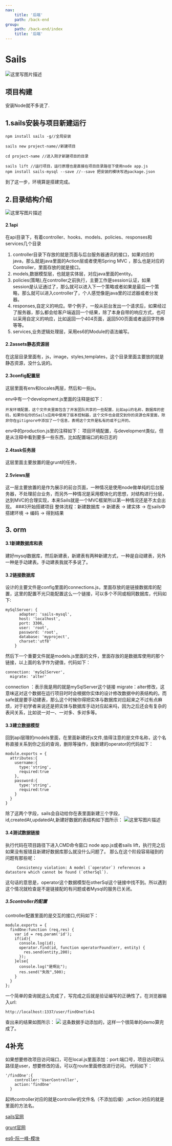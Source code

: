 ```yaml
---
nav:
    title: '后端'
    path: /back-end
group:
    path: /back-end/index
    title: '后端'
---
```


# Sails

![这里写图片描述](http://sailsjs.com/images/hero_squid.png)
## 项目构建
安装Node就不多说了.
## 1.sails安装与项目新建运行

```
npm install sails -g//全局安装

sails new project-name//新建项目

cd project-name //进入刚才新建项目的目录

sails lift //运行项目，运行原理也是直接在项目目录路径下使用node app.js
npm install sails-mysql --save //--save 把安装的模块写进package.json
```
到了这一步，环境算是搭建完成。
## 2.目录结构介绍


![这里写图片描述](http://img.blog.csdn.net/20170827195403601?watermark/2/text/aHR0cDovL2Jsb2cuY3Nkbi5uZXQvcGVyc29uRmVhdA==/font/5a6L5L2T/fontsize/400/fill/I0JBQkFCMA==/dissolve/70/gravity/SouthEast)

#### 2.1api
在api目录下，有着controller、hooks、models、policies、responses和services几个目录

 1. controller目录下存放的就是页面与后台服务器通讯的接口，如果对应的java，那么就是java里面的Action层或者使用Spring
    MVC ，那么也是对应的Controller，里面存放的就是接口。
 2. models,数据模型层，也就是实体层，对应java里面的entity。
 3. policies(策略),在controller之前执行，主要工作是session认证，如果session是认证通过了，那么就可以进入下一个策略或者如果是最后一个策略，那么就可以进入controller了，个人感觉像是java里的过滤器或者分发器。
 4. responses,自定义的响应。举个例子，一般从前台发出一个请求后，如果经过了服务器，那么都会给客户端返回一个结果，除了本身自带的响应方式，也可以采用自定义的响应，比如返回一个404页面，返回500页面或者返回字符串等等。
 5. services,业务逻辑处理层，采用es6的Module的语法编写。
#### 2.2assets静态资源层
在这层目录里面有，js，image，styles,templates，这个目录里面主要放的就是静态资源，没什么说的。
#### 2.3config配置层
这层里面有env和locales两层，然后和一些js。

env中有一个development.js里面的注释是如下：

```
开发环境配置，这个文件夹里面包含了开发团队共享的一些配置，比如api的名称，数据库的密码，如果你在你的Sails应用中使用了版本控制器，这个文件也会提交到你的资源仓库里面，除非你在gitignore中添加了一个信息，表明这个文件是私有的或不公开的。
```

env中的production.js里的注释如下：
项目环境配置，与development类似，但是从注释中看到要多一些东西，比如配置端口的和日志的

#### 2.4task任务层
这层里面主要放置的是grunt的任务，
#### 2.5views层
这一层主要放置的是作为展示的前台页面，一种情况是使用node做单纯的后台服务器，不处理前台业务，而另外一种情况是采用模块化的思想，对结构进行分层，达到MVC的合理实现，本来Sails就是一个MVC框架所以第一种情况还是不太会出现。
###3开始搭建项目
整体流程：新建数据库 -> 新建表 -> 建实体 -> 在sails中搭建环境 -> 编码 -> 得到结果

## 3. orm

#### 3.1新建数据库和表
建好mysql数据库，然后新建表，新建表有两种新建方式，一种是自动建表，另外一种是手动建表。手动建表我就不多说了。
#### 3.2链接数据库
设计的主要文件是config里面的connections.js，里面存放的是链接数据库的配置，这里的配置不光只能配置这么一个链接，可以多个不同或相同数据库，代码如下:
```	
mySqlServer: {
      adapter: 'sails-mysql',
      host: 'localhost',
      port: 3306,
      user: 'root',
      password: 'root',
      database: 'myproject',
      charset:'utf8'
    }
```
然后下一个重要文件就是models.js里面的文件，里面存放的是数据库使用的那个链接，以上面的名字作为键值，代码如下：

```
connection: 'mySqlServer',
  migrate: 'alter'
```
connection ：表示我是用的就是mySqlServer这个链接
migrate：alter修改，这意味这对这个数据在运行项目时时会根据你实体的设计修改数据中的表结构的。而safe就是要手动建表，那么这个时候你得把实体与数据库对应起来之不过有点麻烦，对于初学者来说还是把实体与数据库手动对应起来吗，因为之后还会有复杂的表间关系，比如说一对一、一对多、多对多等。
#### 3.3建立数据模型
回到api层理的models里面，在里面新建好js文件,值得注意的是文件名称，这个名称直接关系到你之后的查询，删除等操作，我新建的operator的代码如下：
```
module.exports = {
  attributes:{
    username:{
      type:'string',
      required:true
    },
    password:{
      type:'string',
      required:true
    }
  }
}
```
除了这两个字段，sails会自动给你在表里面新建三个字段，id,createdAt,updatedAt,新建好数据的表结构如下图所示：
![这里写图片描述](http://i.imgur.com/7D14XIQ.png)
#### 3.4测试数据链接
执行代码在项目路径下进入CMD命令窗口
node app.js或者sails lift，执行完之后如果没有报错且新建好数据库那么就没什么问题了。
那么在这个阶段容易碰到的问题有那些呢：

```
     Consistency violation: A model (`operator`) references a datastore which cannot be found (`otherSql`). 
```

这句话的意思是，operator这个数据模型在otherSql这个链接中找不到。所以遇到这个情况就检查是不是链接配的有问题或者Mysql的服务已关闭。
##### 3.5controller的配置
controller配置里面的是交互的接口,代码如下：

```
module.exports = {
  findOne:function (req,res) {
    var id = req.param('id');
    if(id){
      console.log(id);
      operator.find(id, function operatorFound(err, entity) {
        res.send(entity,200);
      });
    }else{
      console.log("是啊比");
      res.send("失败",500);
    }
  }
};
```

一个简单的查询就这么完成了，写完成之后就是验证编写的正确性了。在浏览器输入url:

```
http://localhost:1337/user/findOne?id=1
```

查出来的结果如图所示：
![](http://i.imgur.com/1h92KQK.png)
这条数据手动添加的，这样一个很简单的demo算完成了。

## 4补充

如果想要修改项目访问端口，可在local.js里面添加：port:端口号，项目访问默认路径是user，想要修改的话，可以在route里面修改进行访问。
代码如下：

```
'/findOne':{
    controller:'UserController',
    action:'findOne'
  }
```
起哄controller对应的就是controller的文件名（不添加后缀）,action:对应的就是里面的方法名。

[sails官网](http://sailsjs.com/)

[grunt官网](https://gruntjs.com/)

[es6-阮一峰-模块](http://es6.ruanyifeng.com/#docs/module)